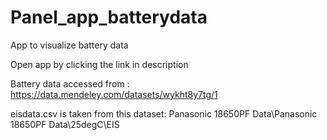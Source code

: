 # Panel_app_batterydata
App to visualize battery data

Open app by clicking the link in description 

Battery data accessed from : https://data.mendeley.com/datasets/wykht8y7tg/1

eisdata.csv is taken from this dataset:
Panasonic 18650PF Data\Panasonic 18650PF Data\25degC\EIS
